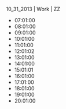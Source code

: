 10_31_2013 | Work | ZZ 
* 07:01:00
* 08:01:00
* 09:01:00
* 10:01:00
* 11:01:00
* 12:01:02
* 13:01:00
* 14:01:00
* 15:01:01
* 16:01:00
* 17:01:00
* 18:01:00
* 19:01:00
* 20:01:00
